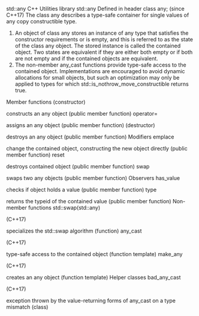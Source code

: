std::any
 C++ Utilities library std::any 
Defined in header <any>
class any;
(since C++17)
The class any describes a type-safe container for single values of any copy constructible type.

1) An object of class any stores an instance of any type that satisfies the constructor requirements or is empty, and this is referred to as the state of the class any object. The stored instance is called the contained object. Two states are equivalent if they are either both empty or if both are not empty and if the contained objects are equivalent.
2) The non-member any_cast functions provide type-safe access to the contained object.
Implementations are encouraged to avoid dynamic allocations for small objects, but such an optimization may only be applied to types for which std::is_nothrow_move_constructible returns true.

Member functions
(constructor)
 
constructs an any object
(public member function)
operator=
 
assigns an any object
(public member function)
(destructor)
 
destroys an any object
(public member function)
Modifiers
emplace
 
change the contained object, constructing the new object directly
(public member function)
reset
 
destroys contained object
(public member function)
swap
 
swaps two any objects
(public member function)
Observers
has_value
 
checks if object holds a value
(public member function)
type
 
returns the typeid of the contained value
(public member function)
Non-member functions
std::swap(std::any)
  
(C++17)
 
specializes the std::swap algorithm
(function)
any_cast
  
(C++17)
 
type-safe access to the contained object
(function template)
make_any
  
(C++17)
 
creates an any object
(function template)
Helper classes
bad_any_cast
  
(C++17)
 
exception thrown by the value-returning forms of any_cast on a type mismatch
(class)